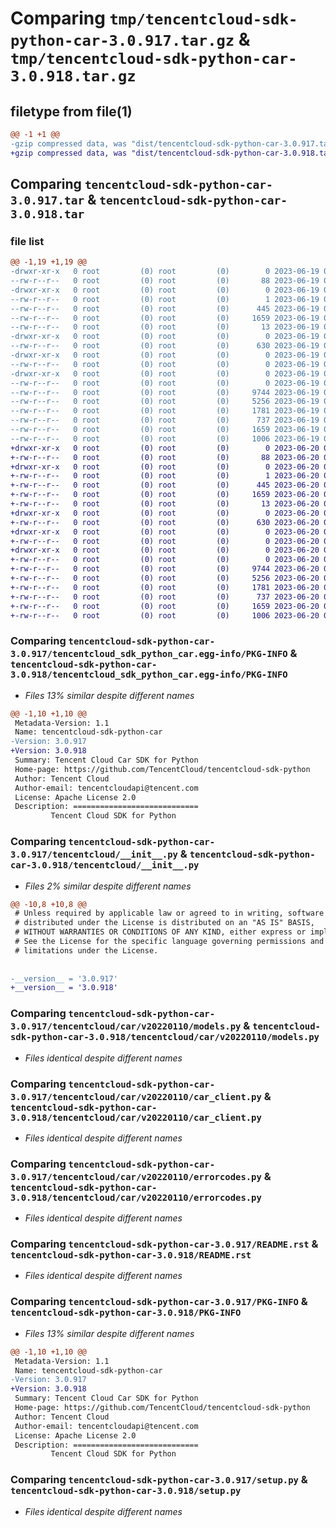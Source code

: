 # Comparing `tmp/tencentcloud-sdk-python-car-3.0.917.tar.gz` & `tmp/tencentcloud-sdk-python-car-3.0.918.tar.gz`

## filetype from file(1)

```diff
@@ -1 +1 @@
-gzip compressed data, was "dist/tencentcloud-sdk-python-car-3.0.917.tar", last modified: Mon Jun 19 00:19:37 2023, max compression
+gzip compressed data, was "dist/tencentcloud-sdk-python-car-3.0.918.tar", last modified: Tue Jun 20 02:34:47 2023, max compression
```

## Comparing `tencentcloud-sdk-python-car-3.0.917.tar` & `tencentcloud-sdk-python-car-3.0.918.tar`

### file list

```diff
@@ -1,19 +1,19 @@
-drwxr-xr-x   0 root         (0) root         (0)        0 2023-06-19 00:19:37.000000 tencentcloud-sdk-python-car-3.0.917/
--rw-r--r--   0 root         (0) root         (0)       88 2023-06-19 00:19:37.000000 tencentcloud-sdk-python-car-3.0.917/setup.cfg
-drwxr-xr-x   0 root         (0) root         (0)        0 2023-06-19 00:19:37.000000 tencentcloud-sdk-python-car-3.0.917/tencentcloud_sdk_python_car.egg-info/
--rw-r--r--   0 root         (0) root         (0)        1 2023-06-19 00:19:37.000000 tencentcloud-sdk-python-car-3.0.917/tencentcloud_sdk_python_car.egg-info/dependency_links.txt
--rw-r--r--   0 root         (0) root         (0)      445 2023-06-19 00:19:37.000000 tencentcloud-sdk-python-car-3.0.917/tencentcloud_sdk_python_car.egg-info/SOURCES.txt
--rw-r--r--   0 root         (0) root         (0)     1659 2023-06-19 00:19:37.000000 tencentcloud-sdk-python-car-3.0.917/tencentcloud_sdk_python_car.egg-info/PKG-INFO
--rw-r--r--   0 root         (0) root         (0)       13 2023-06-19 00:19:37.000000 tencentcloud-sdk-python-car-3.0.917/tencentcloud_sdk_python_car.egg-info/top_level.txt
-drwxr-xr-x   0 root         (0) root         (0)        0 2023-06-19 00:19:37.000000 tencentcloud-sdk-python-car-3.0.917/tencentcloud/
--rw-r--r--   0 root         (0) root         (0)      630 2023-06-19 00:19:37.000000 tencentcloud-sdk-python-car-3.0.917/tencentcloud/__init__.py
-drwxr-xr-x   0 root         (0) root         (0)        0 2023-06-19 00:19:37.000000 tencentcloud-sdk-python-car-3.0.917/tencentcloud/car/
--rw-r--r--   0 root         (0) root         (0)        0 2023-06-19 00:19:37.000000 tencentcloud-sdk-python-car-3.0.917/tencentcloud/car/__init__.py
-drwxr-xr-x   0 root         (0) root         (0)        0 2023-06-19 00:19:37.000000 tencentcloud-sdk-python-car-3.0.917/tencentcloud/car/v20220110/
--rw-r--r--   0 root         (0) root         (0)        0 2023-06-19 00:19:37.000000 tencentcloud-sdk-python-car-3.0.917/tencentcloud/car/v20220110/__init__.py
--rw-r--r--   0 root         (0) root         (0)     9744 2023-06-19 00:19:37.000000 tencentcloud-sdk-python-car-3.0.917/tencentcloud/car/v20220110/models.py
--rw-r--r--   0 root         (0) root         (0)     5256 2023-06-19 00:19:37.000000 tencentcloud-sdk-python-car-3.0.917/tencentcloud/car/v20220110/car_client.py
--rw-r--r--   0 root         (0) root         (0)     1781 2023-06-19 00:19:37.000000 tencentcloud-sdk-python-car-3.0.917/tencentcloud/car/v20220110/errorcodes.py
--rw-r--r--   0 root         (0) root         (0)      737 2023-06-19 00:19:37.000000 tencentcloud-sdk-python-car-3.0.917/README.rst
--rw-r--r--   0 root         (0) root         (0)     1659 2023-06-19 00:19:37.000000 tencentcloud-sdk-python-car-3.0.917/PKG-INFO
--rw-r--r--   0 root         (0) root         (0)     1006 2023-06-19 00:19:37.000000 tencentcloud-sdk-python-car-3.0.917/setup.py
+drwxr-xr-x   0 root         (0) root         (0)        0 2023-06-20 02:34:47.000000 tencentcloud-sdk-python-car-3.0.918/
+-rw-r--r--   0 root         (0) root         (0)       88 2023-06-20 02:34:47.000000 tencentcloud-sdk-python-car-3.0.918/setup.cfg
+drwxr-xr-x   0 root         (0) root         (0)        0 2023-06-20 02:34:47.000000 tencentcloud-sdk-python-car-3.0.918/tencentcloud_sdk_python_car.egg-info/
+-rw-r--r--   0 root         (0) root         (0)        1 2023-06-20 02:34:47.000000 tencentcloud-sdk-python-car-3.0.918/tencentcloud_sdk_python_car.egg-info/dependency_links.txt
+-rw-r--r--   0 root         (0) root         (0)      445 2023-06-20 02:34:47.000000 tencentcloud-sdk-python-car-3.0.918/tencentcloud_sdk_python_car.egg-info/SOURCES.txt
+-rw-r--r--   0 root         (0) root         (0)     1659 2023-06-20 02:34:47.000000 tencentcloud-sdk-python-car-3.0.918/tencentcloud_sdk_python_car.egg-info/PKG-INFO
+-rw-r--r--   0 root         (0) root         (0)       13 2023-06-20 02:34:47.000000 tencentcloud-sdk-python-car-3.0.918/tencentcloud_sdk_python_car.egg-info/top_level.txt
+drwxr-xr-x   0 root         (0) root         (0)        0 2023-06-20 02:34:47.000000 tencentcloud-sdk-python-car-3.0.918/tencentcloud/
+-rw-r--r--   0 root         (0) root         (0)      630 2023-06-20 02:34:47.000000 tencentcloud-sdk-python-car-3.0.918/tencentcloud/__init__.py
+drwxr-xr-x   0 root         (0) root         (0)        0 2023-06-20 02:34:47.000000 tencentcloud-sdk-python-car-3.0.918/tencentcloud/car/
+-rw-r--r--   0 root         (0) root         (0)        0 2023-06-20 02:34:47.000000 tencentcloud-sdk-python-car-3.0.918/tencentcloud/car/__init__.py
+drwxr-xr-x   0 root         (0) root         (0)        0 2023-06-20 02:34:47.000000 tencentcloud-sdk-python-car-3.0.918/tencentcloud/car/v20220110/
+-rw-r--r--   0 root         (0) root         (0)        0 2023-06-20 02:34:47.000000 tencentcloud-sdk-python-car-3.0.918/tencentcloud/car/v20220110/__init__.py
+-rw-r--r--   0 root         (0) root         (0)     9744 2023-06-20 02:34:47.000000 tencentcloud-sdk-python-car-3.0.918/tencentcloud/car/v20220110/models.py
+-rw-r--r--   0 root         (0) root         (0)     5256 2023-06-20 02:34:47.000000 tencentcloud-sdk-python-car-3.0.918/tencentcloud/car/v20220110/car_client.py
+-rw-r--r--   0 root         (0) root         (0)     1781 2023-06-20 02:34:47.000000 tencentcloud-sdk-python-car-3.0.918/tencentcloud/car/v20220110/errorcodes.py
+-rw-r--r--   0 root         (0) root         (0)      737 2023-06-20 02:34:47.000000 tencentcloud-sdk-python-car-3.0.918/README.rst
+-rw-r--r--   0 root         (0) root         (0)     1659 2023-06-20 02:34:47.000000 tencentcloud-sdk-python-car-3.0.918/PKG-INFO
+-rw-r--r--   0 root         (0) root         (0)     1006 2023-06-20 02:34:47.000000 tencentcloud-sdk-python-car-3.0.918/setup.py
```

### Comparing `tencentcloud-sdk-python-car-3.0.917/tencentcloud_sdk_python_car.egg-info/PKG-INFO` & `tencentcloud-sdk-python-car-3.0.918/tencentcloud_sdk_python_car.egg-info/PKG-INFO`

 * *Files 13% similar despite different names*

```diff
@@ -1,10 +1,10 @@
 Metadata-Version: 1.1
 Name: tencentcloud-sdk-python-car
-Version: 3.0.917
+Version: 3.0.918
 Summary: Tencent Cloud Car SDK for Python
 Home-page: https://github.com/TencentCloud/tencentcloud-sdk-python
 Author: Tencent Cloud
 Author-email: tencentcloudapi@tencent.com
 License: Apache License 2.0
 Description: ============================
         Tencent Cloud SDK for Python
```

### Comparing `tencentcloud-sdk-python-car-3.0.917/tencentcloud/__init__.py` & `tencentcloud-sdk-python-car-3.0.918/tencentcloud/__init__.py`

 * *Files 2% similar despite different names*

```diff
@@ -10,8 +10,8 @@
 # Unless required by applicable law or agreed to in writing, software
 # distributed under the License is distributed on an "AS IS" BASIS,
 # WITHOUT WARRANTIES OR CONDITIONS OF ANY KIND, either express or implied.
 # See the License for the specific language governing permissions and
 # limitations under the License.
 
 
-__version__ = '3.0.917'
+__version__ = '3.0.918'
```

### Comparing `tencentcloud-sdk-python-car-3.0.917/tencentcloud/car/v20220110/models.py` & `tencentcloud-sdk-python-car-3.0.918/tencentcloud/car/v20220110/models.py`

 * *Files identical despite different names*

### Comparing `tencentcloud-sdk-python-car-3.0.917/tencentcloud/car/v20220110/car_client.py` & `tencentcloud-sdk-python-car-3.0.918/tencentcloud/car/v20220110/car_client.py`

 * *Files identical despite different names*

### Comparing `tencentcloud-sdk-python-car-3.0.917/tencentcloud/car/v20220110/errorcodes.py` & `tencentcloud-sdk-python-car-3.0.918/tencentcloud/car/v20220110/errorcodes.py`

 * *Files identical despite different names*

### Comparing `tencentcloud-sdk-python-car-3.0.917/README.rst` & `tencentcloud-sdk-python-car-3.0.918/README.rst`

 * *Files identical despite different names*

### Comparing `tencentcloud-sdk-python-car-3.0.917/PKG-INFO` & `tencentcloud-sdk-python-car-3.0.918/PKG-INFO`

 * *Files 13% similar despite different names*

```diff
@@ -1,10 +1,10 @@
 Metadata-Version: 1.1
 Name: tencentcloud-sdk-python-car
-Version: 3.0.917
+Version: 3.0.918
 Summary: Tencent Cloud Car SDK for Python
 Home-page: https://github.com/TencentCloud/tencentcloud-sdk-python
 Author: Tencent Cloud
 Author-email: tencentcloudapi@tencent.com
 License: Apache License 2.0
 Description: ============================
         Tencent Cloud SDK for Python
```

### Comparing `tencentcloud-sdk-python-car-3.0.917/setup.py` & `tencentcloud-sdk-python-car-3.0.918/setup.py`

 * *Files identical despite different names*


